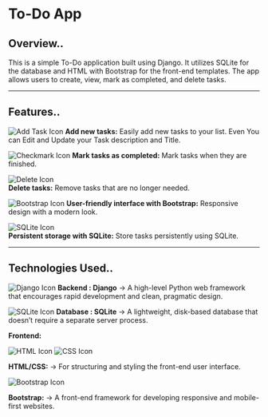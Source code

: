 # To-Do App

## Overview..

This is a simple To-Do application built using Django. It utilizes SQLite for the database and HTML with Bootstrap for the front-end templates. The app allows users to create, view, mark as completed, and delete tasks.

---

## Features..

![Add Task Icon](https://img.icons8.com/fluency-systems-filled/48/ffffff/add.png)
**Add new tasks:** Easily add new tasks to your list. Even You can Edit and Update your Task description and Title.

![Checkmark Icon](https://img.icons8.com/fluency-systems-filled/48/ffffff/checkmark.png) 
**Mark tasks as completed:** Mark tasks when they are finished.

![Delete Icon](https://img.icons8.com/fluency-systems-filled/48/ffffff/trash.png)  
**Delete tasks:** Remove tasks that are no longer needed.

![Bootstrap Icon](https://img.icons8.com/color/50/7952B3/bootstrap.png)
**User-friendly interface with Bootstrap:** Responsive design with a modern look.

![SQLite Icon](https://img.icons8.com/fluency-systems-filled/48/ffffff/sql.png)  
**Persistent storage with SQLite:** Store tasks persistently using SQLite.

---

## Technologies Used..

![Django Icon](https://img.icons8.com/ios-filled/50/092E20/django.png)  **Backend : Django**
-> A high-level Python web framework that encourages rapid development and clean, pragmatic design.

![SQLite Icon](https://img.icons8.com/ios-filled/50/003B57/sqlite.png)  **Database : SQLite**
-> A lightweight, disk-based database that doesn’t require a separate server process.

**Frontend:**

 ![HTML Icon](https://img.icons8.com/color/50/000000/html-5.png)
![CSS Icon](https://img.icons8.com/color/50/000000/css3.png)  

**HTML/CSS:** -> For structuring and styling the front-end user interface.

![Bootstrap Icon](https://img.icons8.com/color/50/7952B3/bootstrap.png)  

**Bootstrap:** -> A front-end framework for developing responsive and mobile-first websites.

